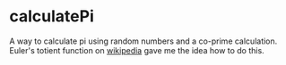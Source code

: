 # calculatePi

A way to calculate pi using random numbers and a co-prime calculation.
Euler's totient function on [wikipedia](https://en.wikipedia.org/wiki/Euler%27s_totient_function/) gave me the idea how to do this.
